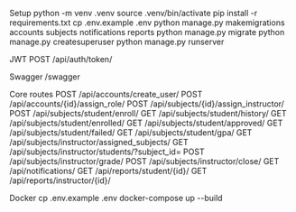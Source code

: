 Setup
python -m venv .venv
source .venv/bin/activate
pip install -r requirements.txt
cp .env.example .env
python manage.py makemigrations accounts subjects notifications reports
python manage.py migrate
python manage.py createsuperuser
python manage.py runserver

JWT
POST /api/auth/token/

Swagger
/swagger

Core routes
POST /api/accounts/create_user/
POST /api/accounts/{id}/assign_role/
POST /api/subjects/{id}/assign_instructor/
POST /api/subjects/student/enroll/
GET /api/subjects/student/history/
GET /api/subjects/student/enrolled/
GET /api/subjects/student/approved/
GET /api/subjects/student/failed/
GET /api/subjects/student/gpa/
GET /api/subjects/instructor/assigned_subjects/
GET /api/subjects/instructor/students/?subject_id=
POST /api/subjects/instructor/grade/
POST /api/subjects/instructor/close/
GET /api/notifications/
GET /api/reports/student/{id}/
GET /api/reports/instructor/{id}/

Docker
cp .env.example .env
docker-compose up --build
